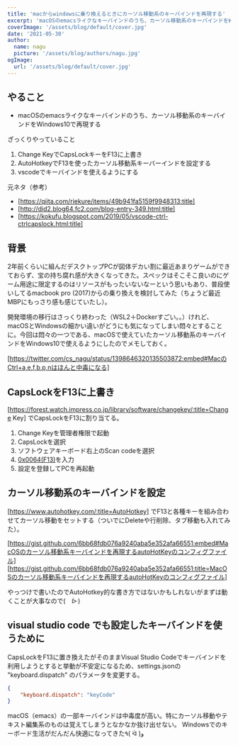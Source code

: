 ```yaml
---
title: 'macからwindowsに乗り換えるときにカーソル移動系のキーバインドを再現する'
excerpt: 'macOSのemacsライクなキーバインドのうち、カーソル移動系のキーバインドをWindows10で再現する'
coverImage: '/assets/blog/default/cover.jpg'
date: '2021-05-30'
author:
  name: nagu
  picture: '/assets/blog/authors/nagu.jpg'
ogImage:
  url: '/assets/blog/default/cover.jpg'
---
```


## やること

- macOSのemacsライクなキーバインドのうち、カーソル移動系のキーバインドをWindows10で再現する

ざっくりやっていること
1. Change KeyでCapsLockキーをF13に上書き
2. AutoHotkeyでF13を使ったカーソル移動系キーバーインドを設定する
3. vscodeでキーバインドを使えるようにする

元ネタ（参考）
- [https://qiita.com/riekure/items/49b941fa5159f9948313:title]
- [http://did2.blog64.fc2.com/blog-entry-349.html:title]
- [https://kokufu.blogspot.com/2019/05/vscode-ctrl-ctrlcapslock.html:title]


## 背景

2年前くらいに組んだデスクトップPCが図体デカい割に最近あまりゲームができておらず、宝の持ち腐れ感が大きくなってきた。スペックはそこそこ良いのにゲーム用途に限定するのはリソースがもったいないなーという思いもあり、普段使いしてるmacbook pro (2017)からの乗り換えを検討してみた（ちょうど最近MBPにもっさり感も感じていたし）。

開発環境の移行はさっくり終わった（WSL2＋Dockerすごい。。）けれど、macOSとWindowsの細かい違いがどうにも気になってしまい悶々とすることに。今回は悶々の一つである、macOSで使えていたカーソル移動系のキーバインドをWindows10で使えるようにしたのでメモしておく。

[https://twitter.com/cs_nagu/status/1398646320135503872:embed#MacのCtrl+a,e,f,b,p,nはほんと中毒になる]


## CapsLockをF13に上書き

[https://forest.watch.impress.co.jp/library/software/changekey/:title=Change Key] でCapsLockをF13に割り当てる。

1. Change Keyを管理者権限で起動
2. CapsLockを選択
3. ソフトウェアキーボード右上のScan codeを選択
4. [0x0064(F13)](http://did2.blog64.fc2.com/blog-entry-349.html)を入力
5. 設定を登録してPCを再起動

## カーソル移動系のキーバインドを設定

[https://www.autohotkey.com/:title=AutoHotkey] でF13と各種キーを組み合わせてカーソル移動をセットする（ついでにDeleteや行削除、タブ移動も入れてみた）。

[https://gist.github.com/6bb68fdb076a9240aba5e352afa66551:embed#MacOSのカーソル移動系キーバインドを再現するautoHotKeyのコンフィグファイル]
[https://gist.github.com/6bb68fdb076a9240aba5e352afa66551:title=MacOSのカーソル移動系キーバインドを再現するautoHotKeyのコンフィグファイル]

やっつけで書いたのでAutoHotkey的な書き方ではないかもしれないがまずは動くことが大事なので(　ᐕ)


## visual studio code でも設定したキーバインドを使うために

CapsLockをF13に置き換えたがそのままVisual Studio Codeでキーバインドを利用しようとすると挙動が不安定になるため、settings.jsonの "keyboard.dispatch" のパラメータを変更する。

```json
{
    "keyboard.dispatch": "keyCode"
}
```

macOS（emacs）の一部キーバインドは中毒度が高い。特にカーソル移動やテキスト編集系のものは覚えてしまうとなかなか抜け出せない。
Windowsでのキーボード生活がだんだん快適になってきた٩( ᐛ )و
